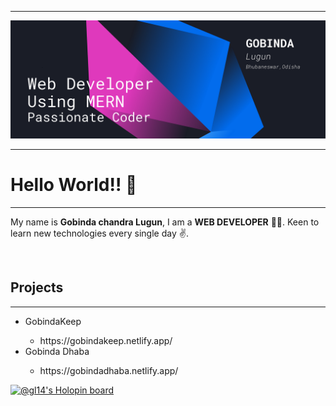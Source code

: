 <hr>
<img src='Black Blue and Neon Pink Modern Tech Electronics and Technology X-Frame Banner.png'/>
<hr>
<h1>Hello World!! 👋</h1>
<hr>
  <p> My name is <b>Gobinda chandra Lugun</b>, I am a <b>WEB DEVELOPER</b> 🧑‍💻. Keen to learn new technologies every single day  ✌️.
  </p>
  <br>
<h2>Projects</h2>
<hr>
<ul>
  <li>GobindaKeep</li>
    <ul>
      <li>https://gobindakeep.netlify.app/</li>
    </ul>
  <li>Gobinda Dhaba</li>
  <ul>
      <li>https://gobindadhaba.netlify.app/</li>
    </ul>
</ul>

[![@gl14's Holopin board](https://holopin.me/gl14)](https://holopin.io/@gl14)

<!--
**knightryder098/knightryder098** is a ✨ _special_ ✨ repository because its `README.md` (this file) appears on your GitHub profile.

Here are some ideas to get you started:

- 🔭 I’m currently working on ...
- 🌱 I’m currently learning ...
- 👯 I’m looking to collaborate on ...
- 🤔 I’m looking for help with ...
- 💬 Ask me about ...
- 📫 How to reach me: ...
- 😄 Pronouns: ...
- ⚡ Fun fact: ...
-->
